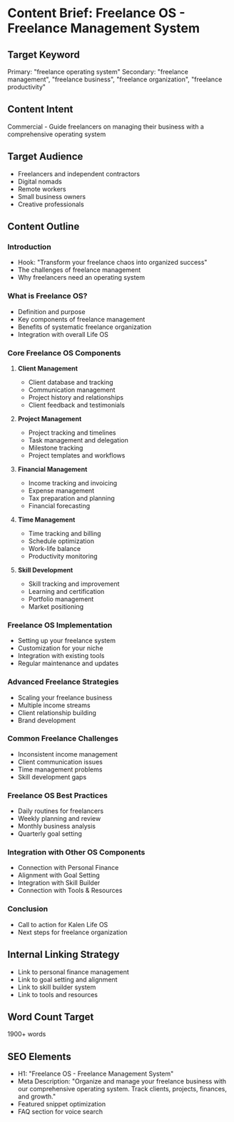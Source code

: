 # Content Brief: Freelance OS - Freelance Management System

## Target Keyword
Primary: "freelance operating system"
Secondary: "freelance management", "freelance business", "freelance organization", "freelance productivity"

## Content Intent
Commercial - Guide freelancers on managing their business with a comprehensive operating system

## Target Audience
- Freelancers and independent contractors
- Digital nomads
- Remote workers
- Small business owners
- Creative professionals

## Content Outline

### Introduction
- Hook: "Transform your freelance chaos into organized success"
- The challenges of freelance management
- Why freelancers need an operating system

### What is Freelance OS?
- Definition and purpose
- Key components of freelance management
- Benefits of systematic freelance organization
- Integration with overall Life OS

### Core Freelance OS Components

1. **Client Management**
   - Client database and tracking
   - Communication management
   - Project history and relationships
   - Client feedback and testimonials

2. **Project Management**
   - Project tracking and timelines
   - Task management and delegation
   - Milestone tracking
   - Project templates and workflows

3. **Financial Management**
   - Income tracking and invoicing
   - Expense management
   - Tax preparation and planning
   - Financial forecasting

4. **Time Management**
   - Time tracking and billing
   - Schedule optimization
   - Work-life balance
   - Productivity monitoring

5. **Skill Development**
   - Skill tracking and improvement
   - Learning and certification
   - Portfolio management
   - Market positioning

### Freelance OS Implementation
- Setting up your freelance system
- Customization for your niche
- Integration with existing tools
- Regular maintenance and updates

### Advanced Freelance Strategies
- Scaling your freelance business
- Multiple income streams
- Client relationship building
- Brand development

### Common Freelance Challenges
- Inconsistent income management
- Client communication issues
- Time management problems
- Skill development gaps

### Freelance OS Best Practices
- Daily routines for freelancers
- Weekly planning and review
- Monthly business analysis
- Quarterly goal setting

### Integration with Other OS Components
- Connection with Personal Finance
- Alignment with Goal Setting
- Integration with Skill Builder
- Connection with Tools & Resources

### Conclusion
- Call to action for Kalen Life OS
- Next steps for freelance organization

## Internal Linking Strategy
- Link to personal finance management
- Link to goal setting and alignment
- Link to skill builder system
- Link to tools and resources

## Word Count Target
1900+ words

## SEO Elements
- H1: "Freelance OS - Freelance Management System"
- Meta Description: "Organize and manage your freelance business with our comprehensive operating system. Track clients, projects, finances, and growth."
- Featured snippet optimization
- FAQ section for voice search

